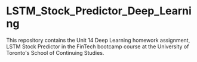 # LSTM_Stock_Predictor_Deep_Learning
This repository contains the Unit 14 Deep Learning homework assignment, LSTM Stock Predictor in the FinTech bootcamp course at the University of Toronto's School of Continuing Studies.
